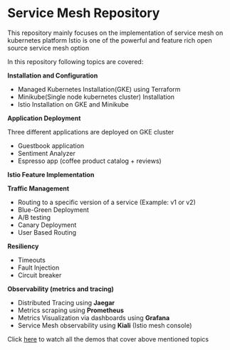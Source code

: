 # Service Mesh Repository
This repository mainly focuses on the implementation of service mesh on kubernetes platform
Istio is one of the powerful and feature rich open source service mesh option

In this repository following topics are covered:

**Installation and Configuration**
* Managed Kubernetes Installation(GKE) using Terraform
* Minikube(Single node kubernetes cluster) Installation
* Istio Installation on GKE and Minikube

**Application Deployment**

Three different applications are deployed on GKE cluster
* Guestbook application
* Sentiment Analyzer
* Espresso app (coffee product catalog + reviews)

**Istio Feature Implementation**

**Traffic Management**
* Routing to a specific version of a service (Example: v1 or v2)
* Blue-Green Deployment
* A/B testing
* Canary Deployment
* User Based Routing

**Resiliency**
* Timeouts
* Fault Injection
* Circuit breaker

**Observability (metrics and tracing)**
* Distributed Tracing using **Jaegar**
* Metrics scraping using **Prometheus**
* Metrics Visualization via dashboards using **Grafana**
* Service Mesh observability using **Kiali** (Istio mesh console)

Click [here](https://drive.google.com/open?id=1CxWiTJwVhDvxQKcSvuQSuL-Qnl5PUK9k) to watch all the demos that cover above mentioned topics
